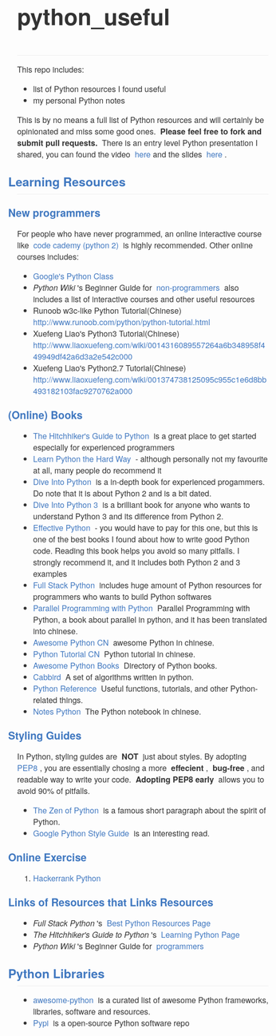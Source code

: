 <div>
  <div style="box-sizing: border-box; margin: 0px 0px 16px !important; padding-bottom: 0.3em; border-bottom-width: 1px; border-bottom-style: solid; border-bottom-color: rgb(238, 238, 238); color: rgb(51, 51, 51); font-family: &apos;Helvetica Neue&apos;, Helvetica, &apos;Segoe UI&apos;, Arial, freesans, sans-serif, &apos;Apple Color Emoji&apos;, &apos;Segoe UI Emoji&apos;, &apos;Segoe UI Symbol&apos;; font-style: normal; font-variant: normal; letter-spacing: normal; text-align: start; text-indent: 0px; text-transform: none; white-space: normal; widows: 1; word-spacing: 0px; -webkit-text-stroke-width: 0px; font-weight: bold; font-size: 30px;">
   <div>
    <h2>python_useful</h2>
   </div>
  </div>
  <p style="box-sizing: border-box; margin-top: 0px; margin-bottom: 16px; color: rgb(51, 51, 51); font-family: &quot;Helvetica Neue&quot;, Helvetica, &quot;Segoe UI&quot;, Arial, freesans, sans-serif, &quot;Apple Color Emoji&quot;, &quot;Segoe UI Emoji&quot;, &quot;Segoe UI Symbol&quot;; font-size: 16px; font-style: normal; font-variant: normal; font-weight: normal; letter-spacing: normal; orphans: auto; text-align: start; text-indent: 0px; text-transform: none; white-space: normal; widows: 1; word-spacing: 0px; -webkit-text-stroke-width: 0px;">
   This repo includes:
  </p>
  <ul style="box-sizing: border-box; padding-left: 2em; margin-top: 0px; margin-bottom: 16px; color: rgb(51, 51, 51); font-family: &quot;Helvetica Neue&quot;, Helvetica, &quot;Segoe UI&quot;, Arial, freesans, sans-serif, &quot;Apple Color Emoji&quot;, &quot;Segoe UI Emoji&quot;, &quot;Segoe UI Symbol&quot;; font-size: 16px; font-style: normal; font-variant: normal; font-weight: normal; letter-spacing: normal; orphans: auto; text-align: start; text-indent: 0px; text-transform: none; white-space: normal; widows: 1; word-spacing: 0px; -webkit-text-stroke-width: 0px;">
   <li style="box-sizing: border-box;">
    list of Python resources I found useful
   </li>
   <li style="box-sizing: border-box;">
    my personal Python notes
   </li>
  </ul>
  <p style="box-sizing: border-box; margin-top: 0px; margin-bottom: 16px; color: rgb(51, 51, 51); font-family: &quot;Helvetica Neue&quot;, Helvetica, &quot;Segoe UI&quot;, Arial, freesans, sans-serif, &quot;Apple Color Emoji&quot;, &quot;Segoe UI Emoji&quot;, &quot;Segoe UI Symbol&quot;; font-size: 16px; font-style: normal; font-variant: normal; font-weight: normal; letter-spacing: normal; orphans: auto; text-align: start; text-indent: 0px; text-transform: none; white-space: normal; widows: 1; word-spacing: 0px; -webkit-text-stroke-width: 0px;">
   This is by no means a full list of Python resources and will certainly be opinionated and miss some good ones.&nbsp;
   <strong style="box-sizing: border-box; font-weight: bolder;">
    Please feel free to fork and submit pull requests.
   </strong>
   &nbsp;There is an entry level Python presentation I shared, you can found the video&nbsp;
   <a href="http://www.bittiger.io/videos/ZHyZrrv7KHKxNkgvZ/2EkqDyjCYc5x8WPfW" style="box-sizing: border-box; color: rgb(64, 120, 192); text-decoration: none; background-color: transparent;">
    here
   </a>
   and the slides&nbsp;
   <a href="https://docs.google.com/presentation/d/1o9cuotNB9qWfOJiG94qDlwZNN1D3kD2SuGgHX6b2_Gg/edit?usp=sharing" style="box-sizing: border-box; color: rgb(64, 120, 192); text-decoration: none; background-color: transparent;">
    here
   </a>
   .
  </p>
  <h2 style="box-sizing: border-box; margin-top: 1em; margin-bottom: 16px; font-size: 1.75em; font-weight: bold; padding-bottom: 0.3em; border-bottom-width: 1px; border-bottom-style: solid; border-bottom-color: rgb(238, 238, 238); color: rgb(51, 51, 51); font-family: &quot;Helvetica Neue&quot;, Helvetica, &quot;Segoe UI&quot;, Arial, freesans, sans-serif, &quot;Apple Color Emoji&quot;, &quot;Segoe UI Emoji&quot;, &quot;Segoe UI Symbol&quot;; font-style: normal; font-variant: normal; letter-spacing: normal; orphans: auto; text-align: start; text-indent: 0px; text-transform: none; white-space: normal; widows: 1; word-spacing: 0px; -webkit-text-stroke-width: 0px;">
   <a href="https://github.com/stonemary/python_resources#learning-resources" style="box-sizing: border-box; color: rgb(64, 120, 192); text-decoration: none; display: inline-block; padding-right: 2px; margin-left: -18px; background-color: transparent;">
    Learning Resources
   </a>
  </h2>
  <h3 style="box-sizing: border-box; margin-top: 1em; margin-bottom: 16px; font-size: 1.5em; font-weight: bold; color: rgb(51, 51, 51); font-family: &quot;Helvetica Neue&quot;, Helvetica, &quot;Segoe UI&quot;, Arial, freesans, sans-serif, &quot;Apple Color Emoji&quot;, &quot;Segoe UI Emoji&quot;, &quot;Segoe UI Symbol&quot;; font-style: normal; font-variant: normal; letter-spacing: normal; orphans: auto; text-align: start; text-indent: 0px; text-transform: none; white-space: normal; widows: 1; word-spacing: 0px; -webkit-text-stroke-width: 0px;">
   <a href="https://github.com/stonemary/python_resources#new-programmers" style="box-sizing: border-box; color: rgb(64, 120, 192); text-decoration: none; display: inline-block; padding-right: 2px; margin-left: -18px; background-color: transparent;">
    New programmers
   </a>
  </h3>
  <p style="box-sizing: border-box; margin-top: 0px; margin-bottom: 16px; color: rgb(51, 51, 51); font-family: &quot;Helvetica Neue&quot;, Helvetica, &quot;Segoe UI&quot;, Arial, freesans, sans-serif, &quot;Apple Color Emoji&quot;, &quot;Segoe UI Emoji&quot;, &quot;Segoe UI Symbol&quot;; font-size: 16px; font-style: normal; font-variant: normal; font-weight: normal; letter-spacing: normal; orphans: auto; text-align: start; text-indent: 0px; text-transform: none; white-space: normal; widows: 1; word-spacing: 0px; -webkit-text-stroke-width: 0px;">
   For people who have never programmed, an online interactive course like&nbsp;
   <a href="https://www.codecademy.com/learn/python" style="box-sizing: border-box; color: rgb(64, 120, 192); text-decoration: none; background-color: transparent;">
    code cademy (python 2)
   </a>
   &nbsp;is highly recommended. Other online courses includes:
  </p>
  <ul style="box-sizing: border-box; padding-left: 2em; margin-top: 0px; margin-bottom: 16px; color: rgb(51, 51, 51); font-family: &quot;Helvetica Neue&quot;, Helvetica, &quot;Segoe UI&quot;, Arial, freesans, sans-serif, &quot;Apple Color Emoji&quot;, &quot;Segoe UI Emoji&quot;, &quot;Segoe UI Symbol&quot;; font-size: 16px; font-style: normal; font-variant: normal; font-weight: normal; letter-spacing: normal; orphans: auto; text-align: start; text-indent: 0px; text-transform: none; white-space: normal; widows: 1; word-spacing: 0px; -webkit-text-stroke-width: 0px;">
   <li style="box-sizing: border-box;">
    <a href="https://developers.google.com/edu/python/" style="box-sizing: border-box; color: rgb(64, 120, 192); text-decoration: none; background-color: transparent;">
     Google&apos;s Python Class
    </a>
   </li>
   <li style="box-sizing: border-box;">
    <em style="box-sizing: border-box;">
     Python Wiki
    </em>
    &apos;s Beginner Guide for&nbsp;
    <a href="https://wiki.python.org/moin/BeginnersGuide/NonProgrammers" style="box-sizing: border-box; color: rgb(64, 120, 192); text-decoration: none; background-color: transparent;">
     non-programmers
    </a>
    &nbsp;also includes a list of interactive courses and other useful resources
   </li>
   <li style="box-sizing: border-box;">
    Runoob w3c-like Python Tutorial(Chinese)&nbsp;
    <a href="http://www.runoob.com/python/python-tutorial.html" style="box-sizing: border-box; color: rgb(64, 120, 192); text-decoration: none; background-color: transparent;">
     http://www.runoob.com/python/python-tutorial.html
    </a>
   </li>
   <li style="box-sizing: border-box;">
    Xuefeng Liao&apos;s Python3 Tutorial(Chinese)
    <a href="http://www.liaoxuefeng.com/wiki/0014316089557264a6b348958f449949df42a6d3a2e542c000" style="box-sizing: border-box; color: rgb(64, 120, 192); text-decoration: none; background-color: transparent;">
     http://www.liaoxuefeng.com/wiki/0014316089557264a6b348958f449949df42a6d3a2e542c000
    </a>
   </li>
   <li style="box-sizing: border-box;">
    Xuefeng Liao&apos;s Python2.7 Tutorial(Chinese)
    <a href="http://www.liaoxuefeng.com/wiki/001374738125095c955c1e6d8bb493182103fac9270762a000" style="box-sizing: border-box; color: rgb(64, 120, 192); text-decoration: none; background-color: transparent;">
     http://www.liaoxuefeng.com/wiki/001374738125095c955c1e6d8bb493182103fac9270762a000
    </a>
   </li>
  </ul>
  <h3 style="box-sizing: border-box; margin-top: 1em; margin-bottom: 16px; font-size: 1.5em; font-weight: bold; color: rgb(51, 51, 51); font-family: &quot;Helvetica Neue&quot;, Helvetica, &quot;Segoe UI&quot;, Arial, freesans, sans-serif, &quot;Apple Color Emoji&quot;, &quot;Segoe UI Emoji&quot;, &quot;Segoe UI Symbol&quot;; font-style: normal; font-variant: normal; letter-spacing: normal; orphans: auto; text-align: start; text-indent: 0px; text-transform: none; white-space: normal; widows: 1; word-spacing: 0px; -webkit-text-stroke-width: 0px;">
   <a href="https://github.com/stonemary/python_resources#online-books" style="box-sizing: border-box; color: rgb(64, 120, 192); text-decoration: none; display: inline-block; padding-right: 2px; margin-left: -18px; background-color: transparent;">
    (Online) Books
   </a>
  </h3>
  <ul style="box-sizing: border-box; padding-left: 2em; margin-top: 0px; margin-bottom: 16px; color: rgb(51, 51, 51); font-family: &quot;Helvetica Neue&quot;, Helvetica, &quot;Segoe UI&quot;, Arial, freesans, sans-serif, &quot;Apple Color Emoji&quot;, &quot;Segoe UI Emoji&quot;, &quot;Segoe UI Symbol&quot;; font-size: 16px; font-style: normal; font-variant: normal; font-weight: normal; letter-spacing: normal; orphans: auto; text-align: start; text-indent: 0px; text-transform: none; white-space: normal; widows: 1; word-spacing: 0px; -webkit-text-stroke-width: 0px;">
   <li style="box-sizing: border-box;">
    <a href="https://github.com/stonemary/python_resources/blob/master/docs.python-guide.org" style="box-sizing: border-box; color: rgb(64, 120, 192); text-decoration: none; background-color: transparent;">
     The Hitchhiker&apos;s Guide to Python
    </a>
    &nbsp;is a great place to get started especially for experienced programmers
   </li>
   <li style="box-sizing: border-box;">
    <a href="http://learnpythonthehardway.org/book/" style="box-sizing: border-box; color: rgb(64, 120, 192); text-decoration: none; background-color: transparent;">
     Learn Python the Hard Way
    </a>
    &nbsp;- although personally not my favourite at all, many people do recommend it
   </li>
   <li style="box-sizing: border-box;">
    <a href="http://www.diveintopython.net/" style="box-sizing: border-box; color: rgb(64, 120, 192); text-decoration: none; background-color: transparent;">
     Dive Into Python
    </a>
    &nbsp;is a in-depth book for experienced progammers. Do note that it is about Python 2 and is a bit dated.
   </li>
   <li style="box-sizing: border-box;">
    <a href="http://www.diveintopython3.net/" style="box-sizing: border-box; color: rgb(64, 120, 192); text-decoration: none; background-color: transparent;">
     Dive Into Python 3
    </a>
    &nbsp;is a brilliant book for anyone who wants to understand Python 3 and its difference from Python 2.
   </li>
   <li style="box-sizing: border-box;">
    <a href="http://www.effectivepython.com/" style="box-sizing: border-box; color: rgb(64, 120, 192); text-decoration: none; background-color: transparent;">
     Effective Python
    </a>
    &nbsp;- you would have to pay for this one, but this is one of the best books I found about how to write good Python code. Reading this book helps you avoid so many pitfalls. I strongly recommend it, and it includes both Python 2 and 3 examples
   </li>
   <li style="box-sizing: border-box;">
    <a href="http://www.fullstackpython.com/" style="box-sizing: border-box; color: rgb(64, 120, 192); text-decoration: none; background-color: transparent;">
     Full Stack Python
    </a>
    &nbsp;includes huge amount of Python resources for programmers who wants to build Python softwares
   </li>
   <li style="box-sizing: border-box;">
    <a href="https://github.com/Voidly/Parallel-Programming-with-Python" style="box-sizing: border-box; color: rgb(64, 120, 192); text-decoration: none; background-color: transparent;">
     Parallel Programming with Python
    </a>
    &nbsp;Parallel Programming with Python, a book about parallel in python, and it has been translated into chinese.
   </li>
   <li style="box-sizing: border-box;">
    <a href="https://github.com/jobbole/awesome-python-cn" style="box-sizing: border-box; color: rgb(64, 120, 192); text-decoration: none; background-color: transparent;">
     Awesome Python CN
    </a>
    &nbsp;awesome Python in chinese.
   </li>
   <li style="box-sizing: border-box;">
    <a href="http://www.pythondoc.com/pythontutorial27/index.html" style="box-sizing: border-box; color: rgb(64, 120, 192); text-decoration: none; background-color: transparent;">
     Python Tutorial CN
    </a>
    &nbsp;Python tutorial in chinese.
   </li>
   <li style="box-sizing: border-box;">
    <a href="https://github.com/Junnplus/awesome-python-books" style="box-sizing: border-box; color: rgb(64, 120, 192); text-decoration: none; background-color: transparent;">
     Awesome Python Books
    </a>
    &nbsp;Directory of Python books.
   </li>
   <li style="box-sizing: border-box;">
    <a href="https://github.com/xsank/cabbird" style="box-sizing: border-box; color: rgb(64, 120, 192); text-decoration: none; background-color: transparent;">
     Cabbird
    </a>
    &nbsp;A set of algorithms written in python.
   </li>
   <li style="box-sizing: border-box;">
    <a href="https://github.com/rasbt/python_reference" style="box-sizing: border-box; color: rgb(64, 120, 192); text-decoration: none; background-color: transparent;">
     Python Reference
    </a>
    &nbsp;Useful functions, tutorials, and other Python-related things.
   </li>
   <li style="box-sizing: border-box;">
    <a href="https://github.com/lijin-THU/notes-python" style="box-sizing: border-box; color: rgb(64, 120, 192); text-decoration: none; background-color: transparent;">
     Notes Python
    </a>
    &nbsp;The Python notebook in chinese.
   </li>
  </ul>
  <h3 style="box-sizing: border-box; margin-top: 1em; margin-bottom: 16px; font-size: 1.5em; font-weight: bold; color: rgb(51, 51, 51); font-family: &quot;Helvetica Neue&quot;, Helvetica, &quot;Segoe UI&quot;, Arial, freesans, sans-serif, &quot;Apple Color Emoji&quot;, &quot;Segoe UI Emoji&quot;, &quot;Segoe UI Symbol&quot;; font-style: normal; font-variant: normal; letter-spacing: normal; orphans: auto; text-align: start; text-indent: 0px; text-transform: none; white-space: normal; widows: 1; word-spacing: 0px; -webkit-text-stroke-width: 0px;">
   <a href="https://github.com/stonemary/python_resources#styling-guides" style="box-sizing: border-box; color: rgb(64, 120, 192); text-decoration: none; display: inline-block; padding-right: 2px; margin-left: -18px; background-color: transparent;">
    Styling Guides
   </a>
  </h3>
  <p style="box-sizing: border-box; margin-top: 0px; margin-bottom: 16px; color: rgb(51, 51, 51); font-family: &quot;Helvetica Neue&quot;, Helvetica, &quot;Segoe UI&quot;, Arial, freesans, sans-serif, &quot;Apple Color Emoji&quot;, &quot;Segoe UI Emoji&quot;, &quot;Segoe UI Symbol&quot;; font-size: 16px; font-style: normal; font-variant: normal; font-weight: normal; letter-spacing: normal; orphans: auto; text-align: start; text-indent: 0px; text-transform: none; white-space: normal; widows: 1; word-spacing: 0px; -webkit-text-stroke-width: 0px;">
   In Python, styling guides are&nbsp;
   <strong style="box-sizing: border-box; font-weight: bolder;">
    NOT
   </strong>
   &nbsp;just about styles. By adopting&nbsp;
   <a href="https://www.python.org/dev/peps/pep-0008/" style="box-sizing: border-box; color: rgb(64, 120, 192); text-decoration: none; background-color: transparent;">
    PEP8
   </a>
   , you are essentially chosing a more&nbsp;
   <strong style="box-sizing: border-box; font-weight: bolder;">
    effecient
   </strong>
   ,&nbsp;
   <strong style="box-sizing: border-box; font-weight: bolder;">
    bug-free
   </strong>
   , and readable way to write your code.&nbsp;
   <strong style="box-sizing: border-box; font-weight: bolder;">
    Adopting PEP8 early
   </strong>
   &nbsp;allows you to avoid 90% of pitfalls.
  </p>
  <ul style="box-sizing: border-box; padding-left: 2em; margin-top: 0px; margin-bottom: 16px; color: rgb(51, 51, 51); font-family: &quot;Helvetica Neue&quot;, Helvetica, &quot;Segoe UI&quot;, Arial, freesans, sans-serif, &quot;Apple Color Emoji&quot;, &quot;Segoe UI Emoji&quot;, &quot;Segoe UI Symbol&quot;; font-size: 16px; font-style: normal; font-variant: normal; font-weight: normal; letter-spacing: normal; orphans: auto; text-align: start; text-indent: 0px; text-transform: none; white-space: normal; widows: 1; word-spacing: 0px; -webkit-text-stroke-width: 0px;">
   <li style="box-sizing: border-box;">
    <a href="https://www.python.org/dev/peps/pep-0020/" style="box-sizing: border-box; color: rgb(64, 120, 192); text-decoration: none; background-color: transparent;">
     The Zen of Python
    </a>
    &nbsp;is a famous short paragraph about the spirit of Python.
   </li>
   <li style="box-sizing: border-box;">
    <a href="https://google.github.io/styleguide/pyguide.html" style="box-sizing: border-box; color: rgb(64, 120, 192); text-decoration: none; background-color: transparent;">
     Google Python Style Guide
    </a>
    &nbsp;is an interesting read.
   </li>
  </ul>
  <h3 style="box-sizing: border-box; margin-top: 1em; margin-bottom: 16px; font-size: 1.5em; font-weight: bold; color: rgb(51, 51, 51); font-family: &quot;Helvetica Neue&quot;, Helvetica, &quot;Segoe UI&quot;, Arial, freesans, sans-serif, &quot;Apple Color Emoji&quot;, &quot;Segoe UI Emoji&quot;, &quot;Segoe UI Symbol&quot;; font-style: normal; font-variant: normal; letter-spacing: normal; orphans: auto; text-align: start; text-indent: 0px; text-transform: none; white-space: normal; widows: 1; word-spacing: 0px; -webkit-text-stroke-width: 0px;">
   <a href="https://github.com/stonemary/python_resources#online-exercise" style="box-sizing: border-box; color: rgb(64, 120, 192); text-decoration: none; display: inline-block; padding-right: 2px; margin-left: -18px; background-color: transparent;">
    Online Exercise
   </a>
  </h3>
  <ol style="box-sizing: border-box; padding-left: 2em; margin-top: 0px; margin-bottom: 16px; color: rgb(51, 51, 51); font-family: &quot;Helvetica Neue&quot;, Helvetica, &quot;Segoe UI&quot;, Arial, freesans, sans-serif, &quot;Apple Color Emoji&quot;, &quot;Segoe UI Emoji&quot;, &quot;Segoe UI Symbol&quot;; font-size: 16px; font-style: normal; font-variant: normal; font-weight: normal; letter-spacing: normal; orphans: auto; text-align: start; text-indent: 0px; text-transform: none; white-space: normal; widows: 1; word-spacing: 0px; -webkit-text-stroke-width: 0px;">
   <li style="box-sizing: border-box;">
    <a href="https://www.hackerrank.com/domains/python" style="box-sizing: border-box; color: rgb(64, 120, 192); text-decoration: none; background-color: transparent;">
     Hackerrank Python
    </a>
   </li>
  </ol>
  <h3 style="box-sizing: border-box; margin-top: 1em; margin-bottom: 16px; font-size: 1.5em; font-weight: bold; color: rgb(51, 51, 51); font-family: &quot;Helvetica Neue&quot;, Helvetica, &quot;Segoe UI&quot;, Arial, freesans, sans-serif, &quot;Apple Color Emoji&quot;, &quot;Segoe UI Emoji&quot;, &quot;Segoe UI Symbol&quot;; font-style: normal; font-variant: normal; letter-spacing: normal; orphans: auto; text-align: start; text-indent: 0px; text-transform: none; white-space: normal; widows: 1; word-spacing: 0px; -webkit-text-stroke-width: 0px;">
   <a href="https://github.com/stonemary/python_resources#links-of-resources-that-links-resources" style="box-sizing: border-box; color: rgb(64, 120, 192); text-decoration: none; display: inline-block; padding-right: 2px; margin-left: -18px; background-color: transparent;">
    Links of Resources that Links Resources
   </a>
  </h3>
  <ul style="box-sizing: border-box; padding-left: 2em; margin-top: 0px; margin-bottom: 16px; color: rgb(51, 51, 51); font-family: &quot;Helvetica Neue&quot;, Helvetica, &quot;Segoe UI&quot;, Arial, freesans, sans-serif, &quot;Apple Color Emoji&quot;, &quot;Segoe UI Emoji&quot;, &quot;Segoe UI Symbol&quot;; font-size: 16px; font-style: normal; font-variant: normal; font-weight: normal; letter-spacing: normal; orphans: auto; text-align: start; text-indent: 0px; text-transform: none; white-space: normal; widows: 1; word-spacing: 0px; -webkit-text-stroke-width: 0px;">
   <li style="box-sizing: border-box;">
    <em style="box-sizing: border-box;">
     Full Stack Python
    </em>
    &apos;s&nbsp;
    <a href="https://www.fullstackpython.com/best-python-resources.html" style="box-sizing: border-box; color: rgb(64, 120, 192); text-decoration: none; background-color: transparent;">
     Best Python Resources Page
    </a>
   </li>
   <li style="box-sizing: border-box;">
    <em style="box-sizing: border-box;">
     The Hitchhiker&apos;s Guide to Python
    </em>
    &apos;s&nbsp;
    <a href="http://docs.python-guide.org/en/latest/intro/learning/" style="box-sizing: border-box; color: rgb(64, 120, 192); text-decoration: none; background-color: transparent;">
     Learning Python Page
    </a>
   </li>
   <li style="box-sizing: border-box;">
    <em style="box-sizing: border-box;">
     Python Wiki
    </em>
    &apos;s Beginner Guide for&nbsp;
    <a href="https://wiki.python.org/moin/BeginnersGuide/Programmers" style="box-sizing: border-box; color: rgb(64, 120, 192); text-decoration: none; background-color: transparent;">
     programmers
    </a>
   </li>
  </ul>
  <h2 style="box-sizing: border-box; margin-top: 1em; margin-bottom: 16px; font-size: 1.75em; font-weight: bold; padding-bottom: 0.3em; border-bottom-width: 1px; border-bottom-style: solid; border-bottom-color: rgb(238, 238, 238); color: rgb(51, 51, 51); font-family: &quot;Helvetica Neue&quot;, Helvetica, &quot;Segoe UI&quot;, Arial, freesans, sans-serif, &quot;Apple Color Emoji&quot;, &quot;Segoe UI Emoji&quot;, &quot;Segoe UI Symbol&quot;; font-style: normal; font-variant: normal; letter-spacing: normal; orphans: auto; text-align: start; text-indent: 0px; text-transform: none; white-space: normal; widows: 1; word-spacing: 0px; -webkit-text-stroke-width: 0px;">
   <a href="https://github.com/stonemary/python_resources#python-libraries" style="box-sizing: border-box; color: rgb(64, 120, 192); text-decoration: none; display: inline-block; padding-right: 2px; margin-left: -18px; background-color: transparent;">
    Python Libraries
   </a>
  </h2>
  <ul style="box-sizing: border-box; padding-left: 2em; margin-top: 0px; margin-bottom: 0px !important; color: rgb(51, 51, 51); font-family: &quot;Helvetica Neue&quot;, Helvetica, &quot;Segoe UI&quot;, Arial, freesans, sans-serif, &quot;Apple Color Emoji&quot;, &quot;Segoe UI Emoji&quot;, &quot;Segoe UI Symbol&quot;; font-size: 16px; font-style: normal; font-variant: normal; font-weight: normal; letter-spacing: normal; orphans: auto; text-align: start; text-indent: 0px; text-transform: none; white-space: normal; widows: 1; word-spacing: 0px; -webkit-text-stroke-width: 0px;">
   <li style="box-sizing: border-box;">
    <a href="https://github.com/vinta/awesome-python" style="box-sizing: border-box; color: rgb(64, 120, 192); text-decoration: none; background-color: transparent;">
     awesome-python
    </a>
    &nbsp;is a curated list of awesome Python frameworks, libraries, software and resources.
   </li>
   <li style="box-sizing: border-box;">
    <a href="https://pypi.python.org/pypi" style="box-sizing: border-box; color: rgb(64, 120, 192); text-decoration: none; background-color: transparent;">
     Pypi
    </a>
    &nbsp;is a open-source Python software repo
   </li>
  </ul>
 </div>
